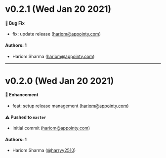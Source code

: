 # v0.2.1 (Wed Jan 20 2021)

#### 🐛 Bug Fix

- fix: update release (hariom@appointy.com)

#### Authors: 1

- Hariom Sharma (hariom@appointy.com)

---

# v0.2.0 (Wed Jan 20 2021)

#### 🚀 Enhancement

- feat: setup release management (hariom@appointy.com)

#### ⚠️ Pushed to `master`

- Initial commit (hariom@appointy.com)

#### Authors: 1

- Hariom Sharma ([@harryy2510](https://github.com/harryy2510))

